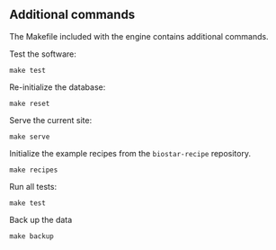 ## Additional commands

The Makefile included with the engine contains additional commands.

Test the software:

    make test

Re-initialize the database:

    make reset

Serve the current site:

    make serve

Initialize the example recipes from the `biostar-recipe` repository.

    make recipes

Run all tests:

    make test

Back up the data

    make backup
